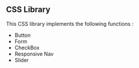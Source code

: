 **CSS Library**
-
This CSS library implements the following functions :

- Button
- Form
- CheckBox
- Responsive Nav
- Slider